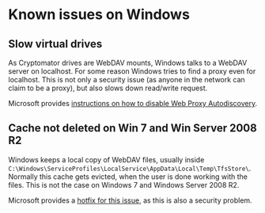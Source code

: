 # Known issues on Windows

## Slow virtual drives
As Cryptomator drives are WebDAV mounts, Windows talks to a WebDAV server on localhost. For some reason Windows tries to find a proxy even for localhost. This is not only a security issue (as anyone in the network can claim to be a proxy), but also slows down read/write request.

Microsoft provides [instructions on how to disable Web Proxy Autodiscovery](https://support.microsoft.com/en-us/kb/2445570).

## Cache not deleted on Win 7 and Win Server 2008 R2
Windows keeps a local copy of WebDAV files, usually inside `C:\Windows\ServiceProfiles\LocalService\AppData\Local\Temp\TfsStore\`. Normally this cache gets evicted, when the user is done working with the files. This is not the case on Windows 7 and Windows Server 2008 R2.

Microsoft provides a [hotfix for this issue](https://support.microsoft.com/en-us/kb/2790804), as this is also a security problem.
